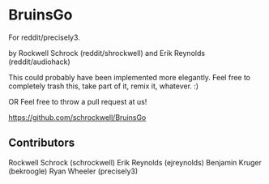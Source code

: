 # BruinsGo

For reddit/precisely3.

by Rockwell Schrock (reddit/shrockwell) and Erik Reynolds (reddit/audiohack)

This could probably have been implemented more elegantly.  Feel free to completely trash this, take part of it, remix it, whatever. :)

OR Feel free to throw a pull request at us!

https://github.com/schrockwell/BruinsGo

## Contributors
Rockwell Schrock (schrockwell)
Erik Reynolds (ejreynolds)
Benjamin Kruger (bekroogle)
Ryan Wheeler (precisely3)
